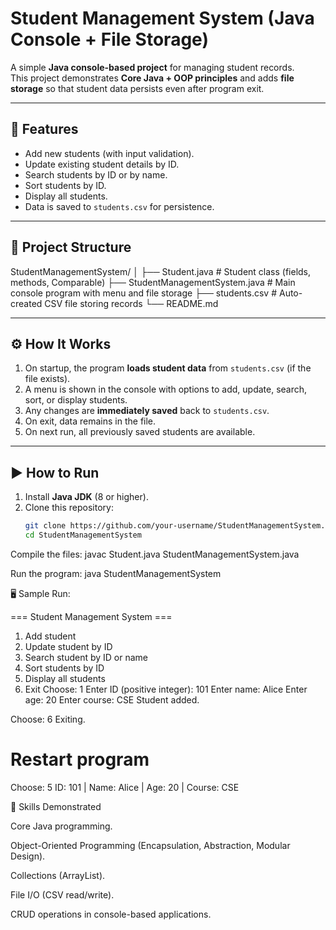 # Student Management System (Java Console + File Storage)

A simple **Java console-based project** for managing student records.  
This project demonstrates **Core Java + OOP principles** and adds **file storage** so that student data persists even after program exit.

---

## 📌 Features
- Add new students (with input validation).
- Update existing student details by ID.
- Search students by ID or by name.
- Sort students by ID.
- Display all students.
- Data is saved to `students.csv` for persistence.

---

## 📂 Project Structure
StudentManagementSystem/
│
├── Student.java # Student class (fields, methods, Comparable)
├── StudentManagementSystem.java # Main console program with menu and file storage
├── students.csv # Auto-created CSV file storing records
└── README.md



---

## ⚙️ How It Works
1. On startup, the program **loads student data** from `students.csv` (if the file exists).
2. A menu is shown in the console with options to add, update, search, sort, or display students.
3. Any changes are **immediately saved** back to `students.csv`.
4. On exit, data remains in the file.
5. On next run, all previously saved students are available.

---

## ▶️ How to Run
1. Install **Java JDK** (8 or higher).  
2. Clone this repository:
   ```bash
   git clone https://github.com/your-username/StudentManagementSystem.git
   cd StudentManagementSystem


Compile the files:
javac Student.java StudentManagementSystem.java


Run the program:
java StudentManagementSystem


🖥️ Sample Run:

=== Student Management System ===
1. Add student
2. Update student by ID
3. Search student by ID or name
4. Sort students by ID
5. Display all students
6. Exit
Choose: 1
Enter ID (positive integer): 101
Enter name: Alice
Enter age: 20
Enter course: CSE
Student added.

Choose: 6
Exiting.

# Restart program
Choose: 5
ID: 101 | Name: Alice | Age: 20 | Course: CSE





📖 Skills Demonstrated

Core Java programming.

Object-Oriented Programming (Encapsulation, Abstraction, Modular Design).

Collections (ArrayList).

File I/O (CSV read/write).

CRUD operations in console-based applications.
